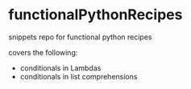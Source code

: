 # functionalPythonRecipes
snippets repo for functional python recipes

covers the following:

+ conditionals in Lambdas
+ conditionals in list comprehensions

